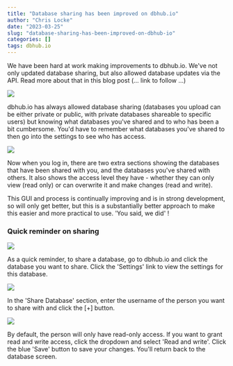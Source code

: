 ```yaml
---
title: "Database sharing has been improved on dbhub.io"
author: "Chris Locke"
date: "2023-03-25"
slug: "database-sharing-has-been-improved-on-dbhub-io"
categories: []
tags: dbhub.io
---
```


We have been hard at work making improvements to dbhub.io.  We've not only updated database sharing, but also allowed database updates via the API.  Read more about that in this blog post (... link to follow ...)

![](/images/Screenshot_20230326_130647.png)

dbhub.io has always allowed database sharing (databases you upload can be either private or public, with private databases shareable to specific users) but knowing what databases you've shared and to who has been a bit cumbersome.  You'd have to remember what databases you've shared to then go into the settings to see who has access.

![](/images/Screenshot_20230326_132323.png)

Now when you log in, there are two extra sections showing the databases that have been shared with you, and the databases you've shared with others.  It also shows the access level they have - whether they can only view (read only) or can overwrite it and make changes (read and write).

This GUI and process is continually improving and is in strong development, so will only get better, but this is a substantially better approach to make this easier and more practical to use.  'You said, we did' !

### Quick reminder on sharing

![](/images/Screenshot_20230326_133235.png)

As a quick reminder, to share a database, go to dbhub.io and click the database you want to share.
Click the 'Settings' link to view the settings for this database.

![](/images/Screenshot_20230326_133457.png)

In the 'Share Database' section, enter the username of the person you want to share with and click the [+] button.

![](/images/Screenshot_20230326_133643.png)

By default, the person will only have read-only access.  If you want to grant read and write access, click the dropdown and select 'Read and write'.
Click the blue 'Save' button to save your changes.  You'll return back to the database screen.
